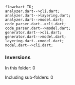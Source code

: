 <!---
Generated by https://github.com/polina-c/layerlens
Dependencies that create loops (inversions) are marked with `!`.
-->

```mermaid
flowchart TD;
analyzer.dart-->cli.dart;
analyzer.dart-->layering.dart;
analyzer.dart-->model.dart;
code_parser.dart-->cli.dart;
code_parser.dart-->model.dart;
generator.dart-->cli.dart;
generator.dart-->model.dart;
layering.dart-->model.dart;
model.dart-->cli.dart;
```

### Inversions
In this folder: 0

Including sub-folders: 0

